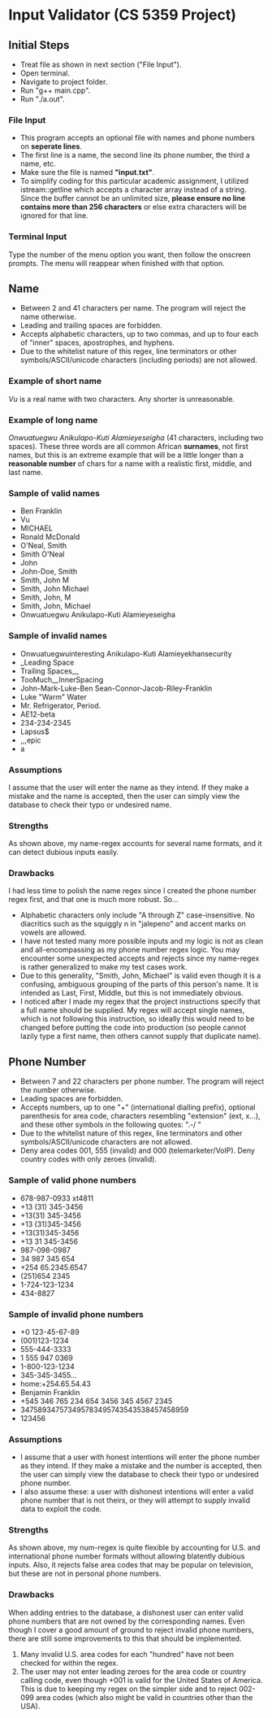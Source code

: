 # Input Validator (CS 5359 Project)

## Initial Steps

- Treat file as shown in next section ("File Input").
- Open terminal.
- Navigate to project folder.
- Run "g++ main.cpp".
- Run "./a.out".

### File Input

- This program accepts an optional file with names and phone numbers on **seperate lines**.
- The first line is a name, the second line its phone number, the third a name, etc.
- Make sure the file is named **"input.txt"**.
- To simplify coding for this particular academic assignment, I utilized istream::getline which accepts a character array instead of a string. Since the buffer cannot be an unlimited size, __please ensure no line contains more than 256 characters__ or else extra characters will be ignored for that line.

### Terminal Input

Type the number of the menu option you want, then follow the onscreen prompts. The menu will reappear when finished with that option.

## Name

- Between 2 and 41 characters per name. The program will reject the name otherwise.
- Leading and trailing spaces are forbidden.
- Accepts alphabetic characters, up to two commas, and up to four each of "inner" spaces, apostrophes, and hyphens.
- Due to the whitelist nature of this regex, line terminators or other symbols/ASCII/unicode characters (including periods) are not allowed.

### Example of short name

_Vu_ is a real name with two characters. Any shorter is unreasonable.

### Example of long name

_Onwuatuegwu Anikulapo-Kuti Alamieyeseigha_ (41 characters, including two spaces). These three words are all common African **surnames**, not first names, but this is an extreme example that will be a little longer than a __reasonable number__ of chars for a name with a realistic first, middle, and last name.

### Sample of valid names

- Ben Franklin
- Vu
- MICHAEL
- Ronald McDonald
- O'Neal, Smith
- Smith O'Neal
- John
- John-Doe, Smith
- Smith, John M
- Smith, John Michael
- Smith, John, M
- Smith, John, Michael
- Onwuatuegwu Anikulapo-Kuti Alamieyeseigha

### Sample of invalid names

- Onwuatuegwuinteresting Anikulapo-Kuti Alamieyekhansecurity
- _Leading Space
- Trailing Spaces__
- TooMuch__InnerSpacing
- John-Mark-Luke-Ben Sean-Connor-Jacob-Riley-Franklin
- Luke "Warm" Water
- Mr. Refrigerator, Period.
- AE12-beta
- 234-234-2345
- Lapsus$
- ,,,epic
- a

### Assumptions

I assume that the user will enter the name as they intend. If they make a mistake and the name is accepted, then the user can simply view the database to check their typo or undesired name.

### Strengths

As shown above, my name-regex accounts for several name formats, and it can detect dubious inputs easily.

### Drawbacks

I had less time to polish the name regex since I created the phone number regex first, and that one is much more robust. So...
- Alphabetic characters only include "A through Z" case-insensitive. No diacritics such as the squiggly n in "jalepeno" and accent marks on vowels are allowed.
- I have not tested many more possible inputs and my logic is not as clean and all-encompassing as my phone number regex logic. You may encounter some unexpected accepts and rejects since my name-regex is rather generalized to make my test cases work.
- Due to this generality, "Smith, John, Michael" is valid even though it is a confusing, ambiguous grouping of the parts of this person's name. It is intended as Last, First, Middle, but this is not immediately obvious.
- I noticed after I made my regex that the project instructions specify that a full name should be supplied. My regex will accept single names, which is not following this instruction, so ideally this would need to be changed before putting the code into production (so people cannot lazily type a first name, then others cannot supply that duplicate name).

## Phone Number

- Between 7 and 22 characters per phone number. The program will reject the number otherwise.
- Leading spaces are forbidden.
- Accepts numbers, up to one "+" (international dialling prefix), optional parenthesis for area code, characters resembling "extension" (ext, x...), and these other symbols in the following quotes: ".-/ "
- Due to the whitelist nature of this regex, line terminators and other symbols/ASCII/unicode characters are not allowed.
- Deny area codes 001, 555 (invalid) and 000 (telemarketer/VoIP). Deny country codes with only zeroes (invalid).

### Sample of valid phone numbers

- 678-987-0933 xt4811
- +13 (31) 345-3456
- +13(31) 345-3456
- +13 (31)345-3456
- +13(31)345-3456
- +13 31 345-3456
- 987-098-0987
- 34 987 345 654
- +254 65.2345.6547
- (251)654 2345
- 1-724-123-1234
- 434-8827

### Sample of invalid phone numbers

- +0 123-45-67-89
- (001)123-1234
- 555-444-3333
- 1 555 947 0369
- 1-800-123-1234
- 345-345-3455...
- home:+254.65.54.43
- Benjamin Franklin
- +545 346 765 234 654 3456 345 4567 2345
- 347589347573495783495743543538457458959
- 123456

### Assumptions

- I assume that a user with honest intentions will enter the phone number as they intend. If they make a mistake and the number is accepted, then the user can simply view the database to check their typo or undesired phone number.
- I also assume these: a user with dishonest intentions will enter a valid phone number that is not theirs, or they will attempt to supply invalid data to exploit the code.

### Strengths

As shown above, my num-regex is quite flexible by accounting for U.S. and international phone number formats without allowing blatently dubious inputs. Also, it rejects false area codes that may be popular on television, but these are not in personal phone numbers.

### Drawbacks

When adding entries to the database, a dishonest user can enter valid phone numbers that are not owned by the corresponding names. Even though I cover a good amount of ground to reject invalid phone numbers, there are still some improvements to this that should be implemented.
1. Many invalid U.S. area codes for each "hundred" have not been checked for within the regex.
2. The user may not enter leading zeroes for the area code or country calling code, even though +001 is valid for the United States of America. This is due to keeping my regex on the simpler side and to reject 002-099 area codes (which also might be valid in countries other than the USA).